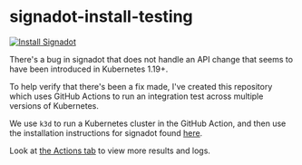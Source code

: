 # signadot-install-testing

[![Install Signadot](https://github.com/abatilo/signadot-install-testing/actions/workflows/install-signadot.yml/badge.svg)](https://github.com/abatilo/signadot-install-testing/actions/workflows/install-signadot.yml)

There's a bug in signadot that does not handle an API change that seems to have
been introduced in Kubernetes 1.19+.

To help verify that there's been a fix made, I've created this repository which
uses GitHub Actions to run an integration test across multiple versions of
Kubernetes.

We use `k3d` to run a Kubernetes cluster in the GitHub Action, and then use
the installation instructions for signadot found
[here](https://docs.signadot.com/installation/installation/cluster-component/signadot-sidecars).

Look at [the Actions tab](https://github.com/abatilo/signadot-install-testing/actions) to view more results and logs.
